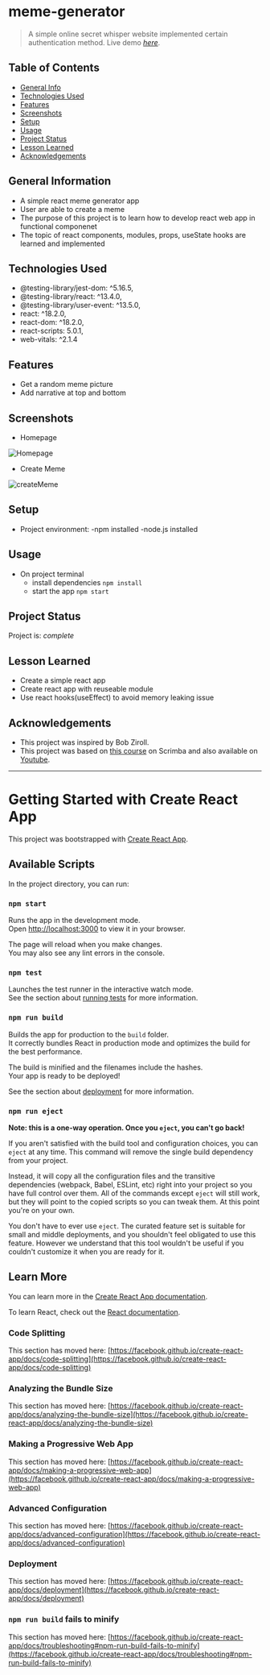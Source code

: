 # meme-generator
> A simple online secret whisper website implemented certain authentication method. 
> Live demo [_here_](https://keith-liew.github.io/meme-generator/). 


## Table of Contents
* [General Info](#general-information)
* [Technologies Used](#technologies-used)
* [Features](#features)
* [Screenshots](#screenshots)
* [Setup](#setup)
* [Usage](#usage)
* [Project Status](#project-status)
* [Lesson Learned](#lesson-learned)
* [Acknowledgements](#acknowledgements)


## General Information
- A simple react meme generator app
- User are able to create a meme
- The purpose of this project is to learn how to develop react web app in functional componenet
- The topic of react components, modules, props, useState hooks are learned and implemented


## Technologies Used
- @testing-library/jest-dom: ^5.16.5,
- @testing-library/react: ^13.4.0,
- @testing-library/user-event: ^13.5.0,
- react: ^18.2.0,
- react-dom: ^18.2.0,
- react-scripts: 5.0.1,
- web-vitals: ^2.1.4


## Features
- Get a random meme picture
- Add narrative at top and bottom


## Screenshots
- Homepage

![Homepage](/public/images/homepage.PNG)

- Create Meme

![createMeme](/public/images/createMeme.PNG)



## Setup
- Project environment:
    -npm installed
    -node.js installed


## Usage
- On project terminal
    - install dependencies `npm install`
    - start the app `npm start`


## Project Status
Project is: _complete_


## Lesson Learned
- Create a simple react app
- Create react app with reuseable module
- Use react hooks(useEffect) to avoid memory leaking issue


## Acknowledgements
- This project was inspired by Bob Ziroll.
- This project was based on [this course](https://scrimba.com/learn/learnreact) on Scrimba and also available on [Youtube](https://www.youtube.com/watch?v=bMknfKXIFA8).


---
# Getting Started with Create React App

This project was bootstrapped with [Create React App](https://github.com/facebook/create-react-app).

## Available Scripts

In the project directory, you can run:

### `npm start`

Runs the app in the development mode.\
Open [http://localhost:3000](http://localhost:3000) to view it in your browser.

The page will reload when you make changes.\
You may also see any lint errors in the console.

### `npm test`

Launches the test runner in the interactive watch mode.\
See the section about [running tests](https://facebook.github.io/create-react-app/docs/running-tests) for more information.

### `npm run build`

Builds the app for production to the `build` folder.\
It correctly bundles React in production mode and optimizes the build for the best performance.

The build is minified and the filenames include the hashes.\
Your app is ready to be deployed!

See the section about [deployment](https://facebook.github.io/create-react-app/docs/deployment) for more information.

### `npm run eject`

**Note: this is a one-way operation. Once you `eject`, you can't go back!**

If you aren't satisfied with the build tool and configuration choices, you can `eject` at any time. This command will remove the single build dependency from your project.

Instead, it will copy all the configuration files and the transitive dependencies (webpack, Babel, ESLint, etc) right into your project so you have full control over them. All of the commands except `eject` will still work, but they will point to the copied scripts so you can tweak them. At this point you're on your own.

You don't have to ever use `eject`. The curated feature set is suitable for small and middle deployments, and you shouldn't feel obligated to use this feature. However we understand that this tool wouldn't be useful if you couldn't customize it when you are ready for it.

## Learn More

You can learn more in the [Create React App documentation](https://facebook.github.io/create-react-app/docs/getting-started).

To learn React, check out the [React documentation](https://reactjs.org/).

### Code Splitting

This section has moved here: [https://facebook.github.io/create-react-app/docs/code-splitting](https://facebook.github.io/create-react-app/docs/code-splitting)

### Analyzing the Bundle Size

This section has moved here: [https://facebook.github.io/create-react-app/docs/analyzing-the-bundle-size](https://facebook.github.io/create-react-app/docs/analyzing-the-bundle-size)

### Making a Progressive Web App

This section has moved here: [https://facebook.github.io/create-react-app/docs/making-a-progressive-web-app](https://facebook.github.io/create-react-app/docs/making-a-progressive-web-app)

### Advanced Configuration

This section has moved here: [https://facebook.github.io/create-react-app/docs/advanced-configuration](https://facebook.github.io/create-react-app/docs/advanced-configuration)

### Deployment

This section has moved here: [https://facebook.github.io/create-react-app/docs/deployment](https://facebook.github.io/create-react-app/docs/deployment)

### `npm run build` fails to minify

This section has moved here: [https://facebook.github.io/create-react-app/docs/troubleshooting#npm-run-build-fails-to-minify](https://facebook.github.io/create-react-app/docs/troubleshooting#npm-run-build-fails-to-minify)
